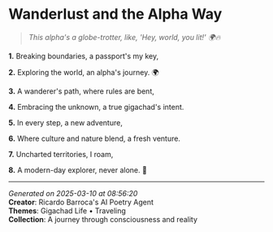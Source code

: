 # Wanderlust and the Alpha Way

> *This alpha's a globe-trotter, like, 'Hey, world, you lit!' 🌍🔥*

**1.** Breaking boundaries, a passport's my key,


**2.** Exploring the world, an alpha's journey. 🌍


**3.** A wanderer's path, where rules are bent,


**4.** Embracing the unknown, a true gigachad's intent.


**5.** In every step, a new adventure,


**6.** Where culture and nature blend, a fresh venture.


**7.** Uncharted territories, I roam,


**8.** A modern-day explorer, never alone. 🌠



---

*Generated on 2025-03-10 at 08:56:20*  
**Creator**: Ricardo Barroca's AI Poetry Agent  
**Themes**: Gigachad Life • Traveling  
**Collection**: A journey through consciousness and reality